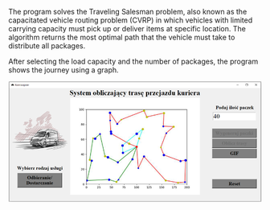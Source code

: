 The program solves the Traveling Salesman problem, also known as the capacitated vehicle routing problem (CVRP) in which vehicles with limited carrying capacity must pick up or deliver items at specific location. The algorithm returns the most optimal path that the vehicle must take to distribute all packages.

After selecting the load capacity and the number of packages, the program shows the journey using a graph.

![screenshot1](./Results/40_packages.png "Example")
